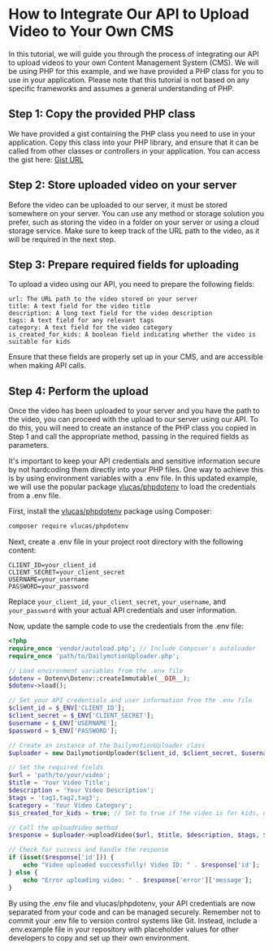 # How to Integrate Our API to Upload Video to Your Own CMS

In this tutorial, we will guide you through the process of integrating our API to upload videos to your own Content Management System (CMS). We will be using PHP for this example, and we have provided a PHP class for you to use in your application. Please note that this tutorial is not based on any specific frameworks and assumes a general understanding of PHP.

## Step 1: Copy the provided PHP class
We have provided a gist containing the PHP class you need to use in your application. Copy this class into your PHP library, and ensure that it can be called from other classes or controllers in your application. You can access the gist here: [Gist URL](https://gist.github.com/arryanggaputra/287e020b46b569ef7fd8c0733b348839)

## Step 2: Store uploaded video on your server
Before the video can be uploaded to our server, it must be stored somewhere on your server. You can use any method or storage solution you prefer, such as storing the video in a folder on your server or using a cloud storage service. Make sure to keep track of the URL path to the video, as it will be required in the next step.

## Step 3: Prepare required fields for uploading
To upload a video using our API, you need to prepare the following fields:

    url: The URL path to the video stored on your server
    title: A text field for the video title
    description: A long text field for the video description
    tags: A text field for any relevant tags
    category: A text field for the video category
    is_created_for_kids: A boolean field indicating whether the video is suitable for kids

Ensure that these fields are properly set up in your CMS, and are accessible when making API calls.

## Step 4: Perform the upload
Once the video has been uploaded to your server and you have the path to the video, you can proceed with the upload to our server using our API. To do this, you will need to create an instance of the PHP class you copied in Step 1 and call the appropriate method, passing in the required fields as parameters. 

It's important to keep your API credentials and sensitive information secure by not hardcoding them directly into your PHP files. One way to achieve this is by using environment variables with a .env file. In this updated example, we will use the popular package [vlucas/phpdotenv](https://github.com/vlucas/phpdotenv) to load the credentials from a .env file.

First, install the [vlucas/phpdotenv](https://github.com/vlucas/phpdotenv) package using Composer:

```sh
composer require vlucas/phpdotenv
```

Next, create a .env file in your project root directory with the following content:

```
CLIENT_ID=your_client_id
CLIENT_SECRET=your_client_secret
USERNAME=your_username
PASSWORD=your_password
```

Replace `your_client_id`, `your_client_secret`, `your_username`, and `your_password` with your actual API credentials and user information.

Now, update the sample code to use the credentials from the .env file:

```php
<?php
require_once 'vendor/autoload.php'; // Include Composer's autoloader
require_once 'path/to/DailymotionUploader.php';

// Load environment variables from the .env file
$dotenv = Dotenv\Dotenv::createImmutable(__DIR__);
$dotenv->load();

// Set your API credentials and user information from the .env file
$client_id = $_ENV['CLIENT_ID'];
$client_secret = $_ENV['CLIENT_SECRET'];
$username = $_ENV['USERNAME'];
$password = $_ENV['PASSWORD'];

// Create an instance of the DailymotionUploader class
$uploader = new DailymotionUploader($client_id, $client_secret, $username, $password);

// Set the required fields
$url = 'path/to/your/video';
$title = 'Your Video Title';
$description = 'Your Video Description';
$tags = 'tag1,tag2,tag3';
$category = 'Your Video Category';
$is_created_for_kids = true; // Set to true if the video is for kids, otherwise false

// Call the uploadVideo method
$response = $uploader->uploadVideo($url, $title, $description, $tags, $category, $is_created_for_kids);

// Check for success and handle the response
if (isset($response['id'])) {
    echo "Video uploaded successfully! Video ID: " . $response['id'];
} else {
    echo "Error uploading video: " . $response['error']['message'];
}
```

By using the .env file and vlucas/phpdotenv, your API credentials are now separated from your code and can be managed securely. Remember not to commit your .env file to version control systems like Git. Instead, include a .env.example file in your repository with placeholder values for other developers to copy and set up their own environment.


